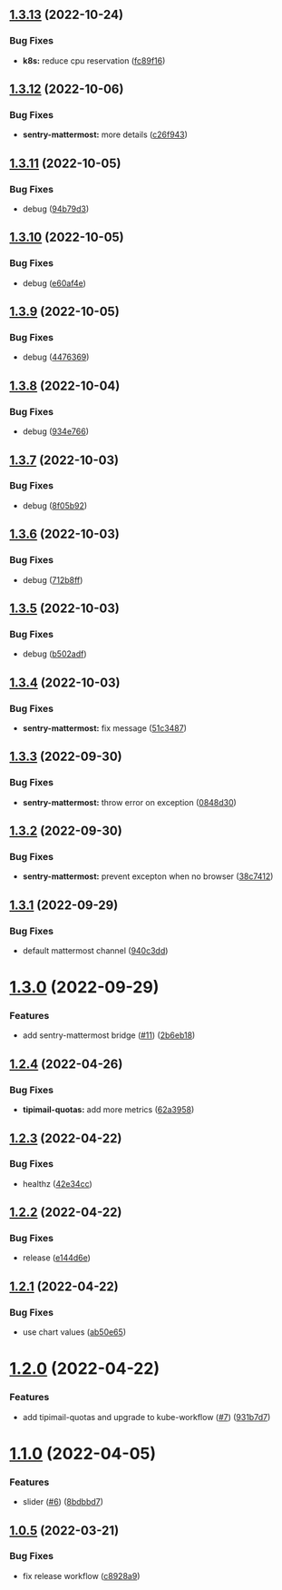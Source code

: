 ## [1.3.13](https://github.com/SocialGouv/sre-faas/compare/v1.3.12...v1.3.13) (2022-10-24)


### Bug Fixes

* **k8s:** reduce cpu reservation ([fc89f16](https://github.com/SocialGouv/sre-faas/commit/fc89f166b9f126b71adb10273e6f48d8c653e5ba))

## [1.3.12](https://github.com/SocialGouv/sre-faas/compare/v1.3.11...v1.3.12) (2022-10-06)


### Bug Fixes

* **sentry-mattermost:** more details ([c26f943](https://github.com/SocialGouv/sre-faas/commit/c26f94322b7d962a8013827307a32b535b1819c0))

## [1.3.11](https://github.com/SocialGouv/sre-faas/compare/v1.3.10...v1.3.11) (2022-10-05)


### Bug Fixes

* debug ([94b79d3](https://github.com/SocialGouv/sre-faas/commit/94b79d362398e6692b0074f48f6ec829dfb56a0c))

## [1.3.10](https://github.com/SocialGouv/sre-faas/compare/v1.3.9...v1.3.10) (2022-10-05)


### Bug Fixes

* debug ([e60af4e](https://github.com/SocialGouv/sre-faas/commit/e60af4e964b12491ee97088a050ae8e246c34865))

## [1.3.9](https://github.com/SocialGouv/sre-faas/compare/v1.3.8...v1.3.9) (2022-10-05)


### Bug Fixes

* debug ([4476369](https://github.com/SocialGouv/sre-faas/commit/4476369b7bfdb6df4a3f3bbdbbdf9817169a3cf9))

## [1.3.8](https://github.com/SocialGouv/sre-faas/compare/v1.3.7...v1.3.8) (2022-10-04)


### Bug Fixes

* debug ([934e766](https://github.com/SocialGouv/sre-faas/commit/934e766e550c0aa863493ad0ee7c93197c6050b1))

## [1.3.7](https://github.com/SocialGouv/sre-faas/compare/v1.3.6...v1.3.7) (2022-10-03)


### Bug Fixes

* debug ([8f05b92](https://github.com/SocialGouv/sre-faas/commit/8f05b92d43bc468c871a8f12998e69ae29ab6fe5))

## [1.3.6](https://github.com/SocialGouv/sre-faas/compare/v1.3.5...v1.3.6) (2022-10-03)


### Bug Fixes

* debug ([712b8ff](https://github.com/SocialGouv/sre-faas/commit/712b8ff3bbe3a6ac298178fa5be229953b577efd))

## [1.3.5](https://github.com/SocialGouv/sre-faas/compare/v1.3.4...v1.3.5) (2022-10-03)


### Bug Fixes

* debug ([b502adf](https://github.com/SocialGouv/sre-faas/commit/b502adfbe6dfba3fee679ad30871f5c8d9f80da3))

## [1.3.4](https://github.com/SocialGouv/sre-faas/compare/v1.3.3...v1.3.4) (2022-10-03)


### Bug Fixes

* **sentry-mattermost:** fix message ([51c3487](https://github.com/SocialGouv/sre-faas/commit/51c34870c2d9af2ce5ba0238396c35b4a9c1af18))

## [1.3.3](https://github.com/SocialGouv/sre-faas/compare/v1.3.2...v1.3.3) (2022-09-30)


### Bug Fixes

* **sentry-mattermost:** throw error on exception ([0848d30](https://github.com/SocialGouv/sre-faas/commit/0848d305af624f5dc98890ae51fa1c49c2d1251f))

## [1.3.2](https://github.com/SocialGouv/sre-faas/compare/v1.3.1...v1.3.2) (2022-09-30)


### Bug Fixes

* **sentry-mattermost:** prevent excepton when no browser ([38c7412](https://github.com/SocialGouv/sre-faas/commit/38c741247f1a6990de9e86de17acc7bfecdd6b70))

## [1.3.1](https://github.com/SocialGouv/sre-faas/compare/v1.3.0...v1.3.1) (2022-09-29)


### Bug Fixes

* default mattermost channel ([940c3dd](https://github.com/SocialGouv/sre-faas/commit/940c3ddd12ee3aef1bacbd8252e9921fbd6f3e61))

# [1.3.0](https://github.com/SocialGouv/sre-faas/compare/v1.2.4...v1.3.0) (2022-09-29)


### Features

* add sentry-mattermost bridge ([#11](https://github.com/SocialGouv/sre-faas/issues/11)) ([2b6eb18](https://github.com/SocialGouv/sre-faas/commit/2b6eb18c5294511422b4bb80e3120002086a9262))

## [1.2.4](https://github.com/SocialGouv/sre-faas/compare/v1.2.3...v1.2.4) (2022-04-26)


### Bug Fixes

* **tipimail-quotas:** add more metrics ([62a3958](https://github.com/SocialGouv/sre-faas/commit/62a39584f007ad3bb49b95377dc146a0df279715))

## [1.2.3](https://github.com/SocialGouv/sre-faas/compare/v1.2.2...v1.2.3) (2022-04-22)


### Bug Fixes

* healthz ([42e34cc](https://github.com/SocialGouv/sre-faas/commit/42e34cca91171fb75a656da65c062f9901818510))

## [1.2.2](https://github.com/SocialGouv/sre-faas/compare/v1.2.1...v1.2.2) (2022-04-22)


### Bug Fixes

* release ([e144d6e](https://github.com/SocialGouv/sre-faas/commit/e144d6ec92ed01648312bcb3aa8b65671dd516eb))

## [1.2.1](https://github.com/SocialGouv/sre-faas/compare/v1.2.0...v1.2.1) (2022-04-22)


### Bug Fixes

* use chart values ([ab50e65](https://github.com/SocialGouv/sre-faas/commit/ab50e65e6a18c4b4a2feaf59b8b61a809fec02ae))

# [1.2.0](https://github.com/SocialGouv/sre-faas/compare/v1.1.0...v1.2.0) (2022-04-22)


### Features

* add tipimail-quotas and upgrade to kube-workflow ([#7](https://github.com/SocialGouv/sre-faas/issues/7)) ([931b7d7](https://github.com/SocialGouv/sre-faas/commit/931b7d71ce75cc82245cf795db4fa0e8205e5ecf))

# [1.1.0](https://github.com/SocialGouv/sre-faas/compare/v1.0.5...v1.1.0) (2022-04-05)


### Features

* slider ([#6](https://github.com/SocialGouv/sre-faas/issues/6)) ([8bdbbd7](https://github.com/SocialGouv/sre-faas/commit/8bdbbd70ba3f424ee1c0b1ed7daed2f333df32b4))

## [1.0.5](https://github.com/SocialGouv/sre-faas/compare/v1.0.4...v1.0.5) (2022-03-21)


### Bug Fixes

* fix release workflow ([c8928a9](https://github.com/SocialGouv/sre-faas/commit/c8928a97dd969c70b8b9b17ac73bffcd6c41e9c1))
